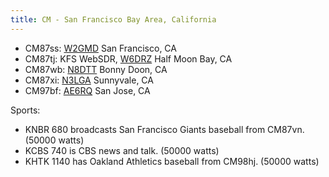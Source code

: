 ```yaml
---
title: CM - San Francisco Bay Area, California
---
```

* CM87ss: [W2GMD](http://sunsetsdr.ddns.net:8073/)
  San Francisco, CA
* CM87tj: KFS WebSDR, [W6DRZ](http://69.27.184.62:8901/)
  Half Moon Bay, CA
* CM87wb: [N8DTT](http://kiwisdr.wente.com:8073)
  Bonny Doon, CA
* CM87xi: [N3LGA](http://sdr.n3lga.com:8073/)
  Sunnyvale, CA
* CM97bf: [AE6RQ](http://aardvarq.dyndns.org:8073/)
  San Jose, CA

Sports:

* KNBR 680 broadcasts San Francisco Giants baseball from CM87vn. (50000 watts)
* KCBS 740 is CBS news and talk. (50000 watts)
* KHTK 1140 has Oakland Athletics baseball from CM98hj. (50000 watts)

